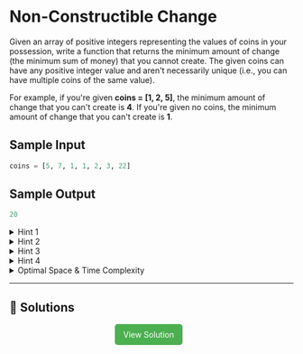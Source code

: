 # Non-Constructible Change

Given an array of positive integers representing the values of coins in your
possession, write a function that returns the minimum amount of change (the
minimum sum of money) that you cannot create. The given coins can have
any positive integer value and aren't necessarily unique (i.e., you can have
multiple coins of the same value).

For example, if you're given <b>coins = [1, 2, 5]</b>, the minimum
amount of change that you can't create is <b>4</b>. If you're given no
coins, the minimum amount of change that you can't create is <b>1</b>.

## Sample Input

```python
coins = [5, 7, 1, 1, 2, 3, 22]
```

## Sample Output

```python
20
```

<details>
  <summary>Hint 1</summary>

One approach to solve this problem is to attempt to create every single amount
of change, starting at 1 and going up until you eventually can't create an
amount. While this approach works, there <i>is</i> a better one.

</details>

<details>
  <summary>Hint 2</summary>

Start by sorting the input array. Since you're trying to find the
<b>minimum</b> amount of change that you can't create, it makes sense to
consider the smallest coins first.

</details>

<details>
  <summary>Hint 3</summary>

To understand the trick to this problem, consider the following example:
<code>coins = [1, 2, 4]</code>. With this set of coins, we can create
<code>1, 2, 3, 4, 5, 6, 7</code> cents worth of change. Now, if we were to add
a coin of value <code>9</code> to this set, we <b>would not</b> be able to
create <code>8</code> cents. However, if we were to add a coin of value
<code>7</code>, we <b>would</b> be able to create <code>8</code> cents, and we
would also be able to create all values of change from <code>1</code> to
<code>15</code>. Why is this the case?

</details>

<details>
  <summary>Hint 4</summary>

Create a variable to store the amount of change that you can currently create
up to. Sort all of your coins, and loop through them in ascending order. At
every iteration, compare the current coin to the amount of change that you can
currently create up to. Here are the two scenarios that you'll encounter:

<ul>
  <li>
    The coin value is <b>greater</b> than the amount of change that you can
    currently create plus 1.
  </li>
  <li>
    The coin value is <b>smaller than or equal to</b> the amount of change that
    you can currently create plus 1.
  </li>
</ul>

In the first scenario, you simply return the current amount of change that you
can create plus 1, because you can't create that amount of change. In the
second scenario, you add the value of the coin to the amount of change that
you can currently create up to, and you continue iterating through the coins.
The reason for this is that, if you're in the second scenario, you can create
all of the values of change that you can currently create plus the value of
the coin that you just considered. If you're given coins <code>[1, 2]</code>,
then you can make <code>1, 2, 3</code> cents. So if you add a coin of value
<code>4</code>, then you can make <code>4 + 1</code> cents,
<code>4 + 2</code> cents, and <code>4 + 3</code> cents. Thus, you can make up
to <code>7</code> cents.

</details>

<details>
  <summary>Optimal Space & Time Complexity</summary>

O(nlogn) time | O(1) space - where n is the number of coins

</details>

---

## 🔗 Solutions

<div style="text-align: center;">
  <a href="./solution.py" style="display: inline-block; background-color: #4CAF50; color: white; padding: 10px 15px; text-align: center; text-decoration: none; border-radius: 5px; margin-right: 10px;">View Solution</a>
</div>
